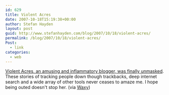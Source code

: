 ```yaml
---
id: 629
title: Violent Acres
date: 2007-10-18T15:19:38+00:00
author: Stefan Hayden
layout: post
guid: http://www.stefanhayden.com/blog/2007/10/18/violent-acres/
permalink: /blog/2007/10/18/violent-acres/
Post:
  - link
categories:
  - web
---
```

<a href="http://www.violentacrestalk.com/2007/10/va-dance-monkey-dance/#comment-6320">Violent Acres, an amusing and inflammatory blogger, was finally unmasked</a>. These stories of tracking people down though trackbacks, deep internet search and a wide array of other tools never ceases to amaze me. I hope being outed doesn't stop her. (via <a href="http://www.waxy.org/links/">Waxy</a>)